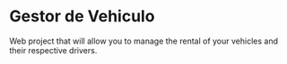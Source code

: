 # Gestor de Vehiculo
Web project that will allow you to manage the rental of your vehicles and their respective drivers.
